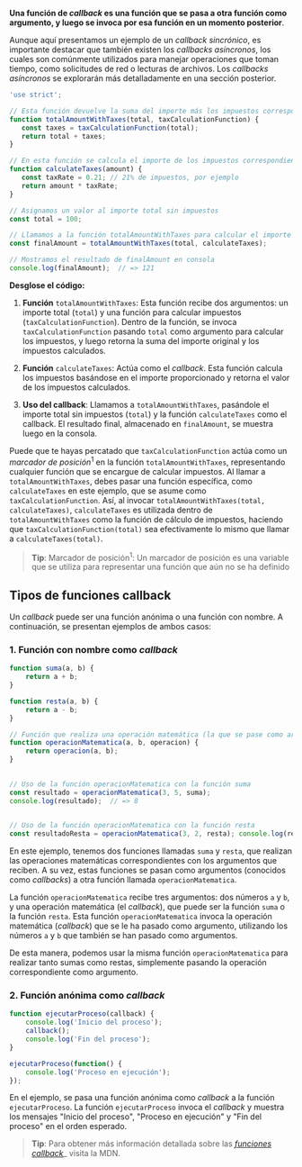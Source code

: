 
**Una función de _callback_ es una función que se pasa a otra función como argumento, y luego se invoca por esa función en un momento posterior**.

Aunque aquí presentamos un ejemplo de un _callback sincrónico_, es importante destacar que también existen los _callbacks asíncronos_, los cuales son comúnmente utilizados para manejar operaciones que toman tiempo, como solicitudes de red o lecturas de archivos. Los _callbacks asíncronos_ se explorarán más detalladamente en una sección posterior.
  
```JavaScript
'use strict';

// Esta función devuelve la suma del importe más los impuestos correspondientes
function totalAmountWithTaxes(total, taxCalculationFunction) {
   const taxes = taxCalculationFunction(total);
   return total + taxes;
}

// En esta función se calcula el importe de los impuestos correspondiente al importe
function calculateTaxes(amount) {
   const taxRate = 0.21; // 21% de impuestos, por ejemplo
   return amount * taxRate;
}

// Asignamos un valor al importe total sin impuestos
const total = 100;

// Llamamos a la función totalAmountWithTaxes para calcular el importe total con los impuestos
const finalAmount = totalAmountWithTaxes(total, calculateTaxes);

// Mostramos el resultado de finalAmount en consola
console.log(finalAmount);  // => 121
```

**Desglose el código:**

1. **Función** `totalAmountWithTaxes`: Esta función recibe dos argumentos: un importe total (`total`) y una función para calcular impuestos (`taxCalculationFunction`). Dentro de la función, se invoca `taxCalculationFunction` pasando `total` como argumento para calcular los impuestos, y luego retorna la suma del importe original y los impuestos calculados.
    
2. **Función** `calculateTaxes`: Actúa como el _callback_. Esta función calcula los impuestos basándose en el importe proporcionado y retorna el valor de los impuestos calculados.
    
3. **Uso del callback**: Llamamos a `totalAmountWithTaxes`, pasándole el importe total sin impuestos (`total`) y la función `calculateTaxes` como el callback. El resultado final, almacenado en `finalAmount`, se muestra luego en la consola.
    

Puede que te hayas percatado que `taxCalculationFunction` actúa como un _marcador de posición_<sup>1</sup> en la función `totalAmountWithTaxes`, representando cualquier función que se encargue de calcular impuestos. Al llamar a `totalAmountWithTaxes`, debes pasar una función específica, como `calculateTaxes` en este ejemplo, que se asume como `taxCalculationFunction`. Así, al invocar `totalAmountWithTaxes(total, calculateTaxes)`, `calculateTaxes` es utilizada dentro de `totalAmountWithTaxes` como la función de cálculo de impuestos, haciendo que `taxCalculationFunction(total)` sea efectivamente lo mismo que llamar a `calculateTaxes(total)`.

> **Tip**: Marcador de posición<sup>1</sup>: Un marcador de posición es una variable que se utiliza para representar una función que aún no se ha definido


## Tipos de funciones callback

Un _callback_ puede ser una función anónima o una función con nombre. A continuación, se presentan ejemplos de ambos casos:
  
### 1. **Función con nombre** como _callback_

```JavaScript
function suma(a, b) {
    return a + b;
}

function resta(a, b) {
	return a - b; 
}

// Función que realiza una operación matemática (la que se pase como argumento)
function operacionMatematica(a, b, operacion) {
    return operacion(a, b);
}

  
// Uso de la función operacionMatematica con la función suma
const resultado = operacionMatematica(3, 5, suma);
console.log(resultado);  // => 8

  
// Uso de la función operacionMatematica con la función resta
const resultadoResta = operacionMatematica(3, 2, resta); console.log(resultadoResta); // => 1
```

En este ejemplo, tenemos dos funciones llamadas `suma` y `resta`, que realizan las operaciones matemáticas correspondientes con los argumentos que reciben. A su vez, estas funciones se pasan como argumentos (conocidos como _callbacks_) a otra función llamada `operacionMatematica`.

La función `operacionMatematica` recibe tres argumentos: dos números `a` y `b`, y una operación matemática (el _callback_), que puede ser la función `suma` o la función `resta`. Esta función `operacionMatematica` invoca la operación matemática (_callback_) que se le ha pasado como argumento, utilizando los números `a` y `b` que también se han pasado como argumentos.

De esta manera, podemos usar la misma función `operacionMatematica` para realizar tanto sumas como restas, simplemente pasando la operación correspondiente como argumento.

### 2.  **Función anónima** como _callback_

```JavaScript
function ejecutarProceso(callback) {
    console.log('Inicio del proceso');
    callback();
    console.log('Fin del proceso');
}

ejecutarProceso(function() {
    console.log('Proceso en ejecución');
});
```

En el ejemplo, se pasa una función anónima como _callback_ a la función `ejecutarProceso`. La función `ejecutarProceso` invoca el _callback_ y muestra los mensajes "Inicio del proceso", "Proceso en ejecución" y "Fin del proceso" en el orden esperado.

> **Tip**: Para obtener más información detallada sobre las [_funciones callback_](https://developer.mozilla.org/en-US/docs/Glossary/Callback_function)_ visita la MDN.


